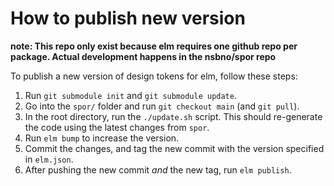# How to publish new version

__note: This repo only exist because elm requires one github repo per package. Actual development happens in the nsbno/spor repo__

To publish a new version of design tokens for elm, follow these steps:

1. Run `git submodule init` and `git submodule update`.
1. Go into the `spor/` folder and run `git checkout main` (and `git pull`).
2. In the root directory, run the `./update.sh` script. This should re-generate the code using the latest changes from `spor`.
3. Run `elm bump` to increase the version.
4. Commit the changes, and tag the new commit with the version specified in `elm.json`.
5. After pushing the new commit _and_ the new tag, run `elm publish`.
